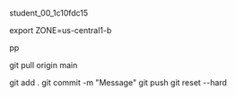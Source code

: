 student_00_1c10fdc15

export ZONE=us-central1-b



pp

git pull origin main


git add .
git commit -m "Message"
git push
git reset --hard 
